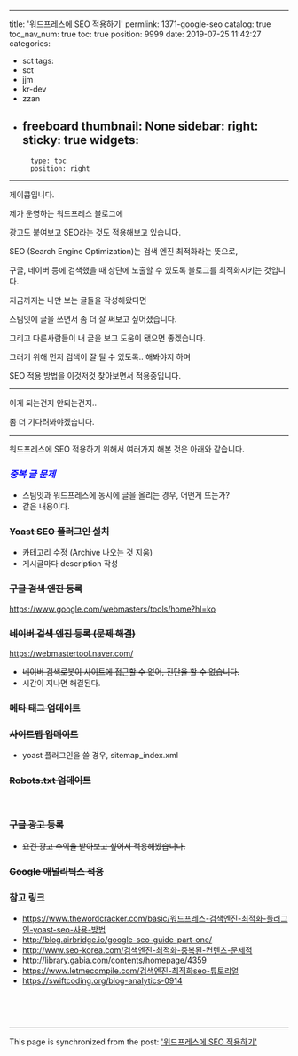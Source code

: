 
---
title: '워드프레스에 SEO 적용하기'
permlink: 1371-google-seo
catalog: true
toc_nav_num: true
toc: true
position: 9999
date: 2019-07-25 11:42:27
categories:
- sct
tags:
- sct
- jjm
- kr-dev
- zzan
- freeboard
thumbnail: None
sidebar:
    right:
        sticky: true
widgets:
    -
        type: toc
        position: right
---


<p>제이콥입니다.</p>
<p>제가 운영하는 워드프레스 블로그에</p>
<p>광고도 붙여보고 SEO라는 것도 적용해보고 있습니다.</p>
<p>SEO (Search Engine Optimization)는 검색 엔진 최적화라는 뜻으로,</p>
<p>구글, 네이버 등에 검색했을 때 상단에 노출할 수 있도록 블로그를 최적화시키는 것입니다.</p>
<p>지금까지는 나만 보는 글들을 작성해왔다면</p>
<p>스팀잇에 글을 쓰면서 좀 더 잘 써보고 싶어졌습니다.</p>
<p>그리고 다른사람들이 내 글을 보고 도움이 됐으면 좋겠습니다.</p>
<p>그러기 위해 먼저 검색이 잘 될 수 있도록.. 해봐야지 하며</p>
<p>SEO 적용 방법을 이것저것 찾아보면서 적용중입니다.</p>
<hr />
<p>이게 되는건지 안되는건지..</p>
<p>좀 더 기다려봐야겠습니다.</p>
<hr />
<p>워드프레스에 SEO 적용하기 위해서 여러가지 해본 것은 아래와 같습니다.</p>
<h3><em><span style="color: #0000ff;">중복 글 문제</span></em></h3>
<ul>
<li>스팀잇과 워드프레스에 동시에 글을 올리는 경우, 어떤게 뜨는가?</li>
<li>같은 내용이다.</li>
</ul>
<h3><del>Yoast SEO 플러그인 설치</del></h3>
<ul>
<li>카테고리 수정 (Archive 나오는 것 지움)</li>
<li>게시글마다 description 작성</li>
</ul>
<h3><del>구글 검색 엔진 등록</del></h3>
<p><a href="https://www.google.com/webmasters/tools/home?hl=ko">https://www.google.com/webmasters/tools/home?hl=ko</a></p>
<h3><del>네이버 검색 엔진 등록 (문제 해결)</del></h3>
<p><a href="https://webmastertool.naver.com/">https://webmastertool.naver.com/</a></p>
<ul>
<li><del>네이버 검색로봇이 사이트에 접근할 수 없어, 진단을 할 수 없습니다.</del></li>
<li>시간이 지나면 해결된다.</li>
</ul>
<h3><del>메타 태그 업데이트</del></h3>
<h3><del>사이트맵 업데이트</del></h3>
<ul>
<li>yoast 플러그인을 쓸 경우, sitemap_index.xml</li>
</ul>
<h3><del>Robots.txt 업데이트</del></h3>
<p> </p>
<h3><del>구글 광고 등록</del></h3>
<ul>
<li><del>요건 광고 수익을 받아보고 싶어서 적용해봤습니다.</del></li>
</ul>
<h3><del>Google 애널리틱스 적용</del></h3>
<h3>참고 링크</h3>
<ul>
<li><a href="https://www.thewordcracker.com/basic/%EC%9B%8C%EB%93%9C%ED%94%84%EB%A0%88%EC%8A%A4-%EA%B2%80%EC%83%89%EC%97%94%EC%A7%84-%EC%B5%9C%EC%A0%81%ED%99%94-%ED%94%8C%EB%9F%AC%EA%B7%B8%EC%9D%B8-yoast-seo-%EC%82%AC%EC%9A%A9-%EB%B0%A9%EB%B2%95/">https://www.thewordcracker.com/basic/워드프레스-검색엔진-최적화-플러그인-yoast-seo-사용-방법</a></li>
<li><a href="http://blog.airbridge.io/google-seo-guide-part-one/">http://blog.airbridge.io/google-seo-guide-part-one/</a></li>
<li><a href="http://www.seo-korea.com/%EA%B2%80%EC%83%89%EC%97%94%EC%A7%84-%EC%B5%9C%EC%A0%81%ED%99%94-%EC%A4%91%EB%B3%B5%EB%90%9C-%EC%BB%A8%ED%85%90%EC%B8%A0-%EB%AC%B8%EC%A0%9C%EC%A0%90/">http://www.seo-korea.com/검색엔진-최적화-중복된-컨텐츠-문제점</a></li>
<li><a href="http://library.gabia.com/contents/homepage/4359">http://library.gabia.com/contents/homepage/4359</a></li>
<li><a href="https://www.letmecompile.com/%EA%B2%80%EC%83%89%EC%97%94%EC%A7%84-%EC%B5%9C%EC%A0%81%ED%99%94seo-%ED%8A%9C%ED%86%A0%EB%A6%AC%EC%96%BC/">https://www.letmecompile.com/검색엔진-최적화seo-튜토리얼</a></li>
<li><a href="https://swiftcoding.org/blog-analytics-0914">https://swiftcoding.org/blog-analytics-0914</a></li>
</ul>
<p> </p>
<p> </p>


- - -

This page is synchronized from the post: ['워드프레스에 SEO 적용하기'](https://steemit.com/@jacobyu/1371-google-seo)
